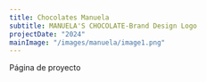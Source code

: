 ```yaml
---
title: Chocolates Manuela
subtitle: MANUELA'S CHOCOLATE-Brand Design Logo
projectDate: "2024"
mainImage: "/images/manuela/image1.png"
---
```

Página de proyecto